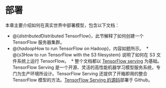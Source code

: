# 部署

本章主要介绍如何在真实世界中部署模型，包含以下文档：

  * @{$distributed$Distributed TensorFlow}，此节解释了如何创建一个 TensorFlow 服务器集群。
  * @{$hadoop$How to run TensorFlow on Hadoop}，内容如题所示。
  * @{$s3$How to run TensorFlow with the S3 filesystem} 说明了如何在 S3 文件系统上运行 TensorFlow。
  * 整个文档都以 [TensorFlow serving](/serving) 为基础。TensorFlow Serving 是一个开源、灵活的高性能机器学习模型服务系统，专门为生产环境所设计。TensorFlow Serving 还提供了开箱即用的整合 TensorFlow 模型的方法。[TensorFlow Serving 的源码](https://github.com/tensorflow/serving)部署于 Github。
